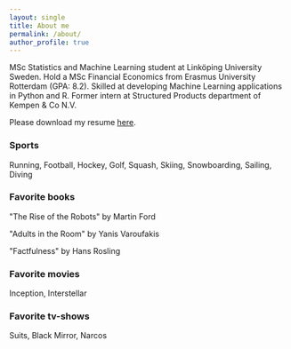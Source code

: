 ```yaml
---
layout: single
title: About me
permalink: /about/
author_profile: true
---
```


MSc Statistics and Machine Learning student at Linköping University Sweden. Hold a MSc Financial Economics from Erasmus University Rotterdam (GPA: 8.2). Skilled at developing Machine Learning applications in Python and R. Former intern at Structured Products department of Kempen & Co N.V.

Please download my resume [here](https://github.com/Thijsq/Curriculum-Vitae/raw/master/CV_Resume_2_page.pdf).

### Sports
Running, Football, Hockey, Golf, Squash, Skiing, Snowboarding, Sailing, Diving

### Favorite books
"The Rise of the Robots" by Martin Ford

"Adults in the Room" by Yanis Varoufakis

"Factfulness" by Hans Rosling

### Favorite movies
Inception, Interstellar

### Favorite tv-shows
Suits, Black Mirror, Narcos

